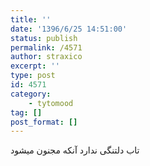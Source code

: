 ```yaml
---
title: ''
date: '1396/6/25 14:51:00'
status: publish
permalink: /4571
author: straxico
excerpt: ''
type: post
id: 4571
category:
    - tytomood
tag: []
post_format: []
---
```

تاب دلتنگی ندارد آنکه مجنون میشود